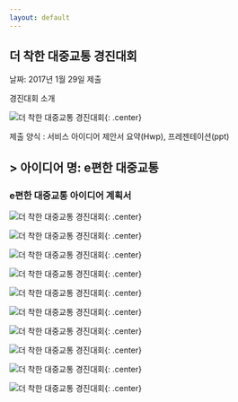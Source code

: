 ```yaml
---
layout: default
---
```


## 더 착한 대중교통 경진대회

날짜: 2017년 1월 29일 제출

경진대회 소개

![더 착한 대중교통 경진대회](/post/img/더착한대중교통경진대회/더착한대중교통경진대회.jpg){: .center}

제출 양식 : 서비스 아이디어 제안서 요약(Hwp), 프레젠테이션(ppt)

## > 아이디어 명: e편한 대중교통

### e편한 대중교통 아이디어 계획서


![더 착한 대중교통 경진대회](/post/img/더착한대중교통경진대회/슬라이드1.BMP){: .center}

![더 착한 대중교통 경진대회](/post/img/더착한대중교통경진대회/슬라이드2.BMP){: .center}

![더 착한 대중교통 경진대회](/post/img/더착한대중교통경진대회/슬라이드3.BMP){: .center}

![더 착한 대중교통 경진대회](/post/img/더착한대중교통경진대회/슬라이드4.BMP){: .center}

![더 착한 대중교통 경진대회](/post/img/더착한대중교통경진대회/슬라이드5.BMP){: .center}

![더 착한 대중교통 경진대회](/post/img/더착한대중교통경진대회/슬라이드6.BMP){: .center}

![더 착한 대중교통 경진대회](/post/img/더착한대중교통경진대회/슬라이드7.BMP){: .center}

![더 착한 대중교통 경진대회](/post/img/더착한대중교통경진대회/슬라이드8.BMP){: .center}

![더 착한 대중교통 경진대회](/post/img/더착한대중교통경진대회/슬라이드9.BMP){: .center}

![더 착한 대중교통 경진대회](/post/img/더착한대중교통경진대회/슬라이드10.BMP){: .center}
